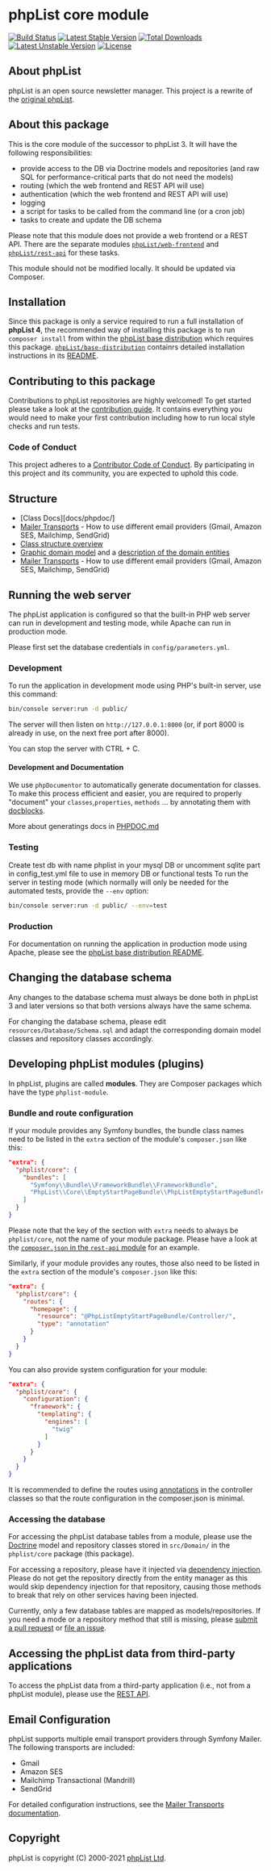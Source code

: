 # phpList core module


[![Build Status](https://github.com/phpList/core/workflows/phpList%20Core%20Build/badge.svg)](https://github.com/phpList/core/actions)
[![Latest Stable Version](https://poser.pugx.org/phplist/core/v/stable.svg)](https://packagist.org/packages/phpList/core)
[![Total Downloads](https://poser.pugx.org/phplist/core/downloads.svg)](https://packagist.org/packages/phpList/core)
[![Latest Unstable Version](https://poser.pugx.org/phplist/core/v/unstable.svg)](https://packagist.org/packages/phpList/core)
[![License](https://poser.pugx.org/phplist/core/license.svg)](https://packagist.org/packages/phpList/core)


## About phpList

phpList is an open source newsletter manager. This project is a rewrite of the
[original phpList](https://github.com/phpList/phplist3).


## About this package

This is the core module of the successor to phpList 3. It will have the
following responsibilities:

* provide access to the DB via Doctrine models and repositories (and raw SQL
  for performance-critical parts that do not need the models)
* routing (which the web frontend and REST API will use)
* authentication (which the web frontend and REST API will use)
* logging
* a script for tasks to be called from the command line (or a cron job)
* tasks to create and update the DB schema

Please note that this module does not provide a web frontend or a REST API.
There are the separate modules [`phpList/web-frontend`](https://github.com/phpList/web-frontend) and [`phpList/rest-api`](https://github.com/phpList/rest-api)
for these tasks.

This module should not be modified locally. It should be updated via Composer.


## Installation

Since this package is only a service required to run a full installation of **phpList 4**, the recommended way of installing this package is to run `composer install` from within the [phpList base distribution](https://github.com/phpList/base-distribution) which requires this package. [`phpList/base-distribution`](https://github.com/phpList/base-distribution) containrs detailed installation instructions in its [README](https://github.com/phpList/base-distribution/blob/master/README.md).


## Contributing to this package

Contributions to phpList repositories are highly welcomed! To get started please take a look at the [contribution guide](.github/CONTRIBUTING.md). It contains everything you would need to make your first contribution including how to run local style checks and run tests.

### Code of Conduct

This project adheres to a [Contributor Code of Conduct](CODE_OF_CONDUCT.md).
By participating in this project and its community, you are expected to uphold
this code.


## Structure

* [Class Docs][docs/phpdoc/]
* [Mailer Transports](docs/mailer-transports.md) - How to use different email providers (Gmail, Amazon SES, Mailchimp, SendGrid)
* [Class structure overview](docs/ClassStructure.md)
* [Graphic domain model](docs/DomainModel/DomainModel.svg) and
  a [description of the domain entities](docs/DomainModel/Entities.md)
* [Mailer Transports](docs/mailer-transports.md) - How to use different email providers (Gmail, Amazon SES, Mailchimp, SendGrid)


## Running the web server

The phpList application is configured so that the built-in PHP web server can
run in development and testing mode, while Apache can run in production mode.

Please first set the database credentials in `config/parameters.yml`.

### Development

To run the application in development mode using PHP's built-in server,
use this command:

```bash
bin/console server:run -d public/
```

The server will then listen on `http://127.0.0.1:8000` (or, if port 8000 is
already in use, on the next free port after 8000).

You can stop the server with CTRL + C.

#### Development and Documentation

We use `phpDocumentor` to automatically generate documentation for classes. To make this process efficient and easier, you are required to properly "document" your  `classes`,`properties`, `methods` ... by annotating them with [docblocks](https://docs.phpdoc.org/latest/guide/guides/docblocks.html).

More about generatings docs in [PHPDOC.md](PHPDOC.md)

### Testing

Create test db with name phplist in your mysql DB or uncomment sqlite part in config_test.yml file to use in memory DB or functional tests
To run the server in testing mode (which normally will only be needed for the
automated tests, provide the `--env` option:

```bash
bin/console server:run -d public/ --env=test
```

### Production

For documentation on running the application in production mode using Apache,
please see the
[phpList base distribution README](https://github.com/phpList/base-distribution).


## Changing the database schema

Any changes to the database schema must always be done both in phpList 3 and
later versions so that both versions always have the same schema.

For changing the database schema, please edit `resources/Database/Schema.sql`
and adapt the corresponding domain model classes and repository classes
accordingly.


## Developing phpList modules (plugins)

In phpList, plugins are called **modules**. They are Composer packages which
have the type `phplist-module`.

### Bundle and route configuration

If your module provides any Symfony bundles, the bundle class names need to be
listed in the `extra` section of the module's `composer.json` like this:

```json
"extra": {
  "phplist/core": {
    "bundles": [
      "Symfony\\Bundle\\FrameworkBundle\\FrameworkBundle",
      "PhpList\\Core\\EmptyStartPageBundle\\PhpListEmptyStartPageBundle"
    ]
  }
}
```

Please note that the key of the section with `extra` needs to always be
`phplist/core`, not the name of your module package. Please have a
look at the
[`composer.json` in the `rest-api` module](https://github.com/phpList/rest-api/blob/master/composer.json)
for an example.

Similarly, if your module provides any routes, those also need to be listed in
the `extra` section of the module's `composer.json` like this:

```json
"extra": {
  "phplist/core": {
    "routes": {
      "homepage": {
        "resource": "@PhpListEmptyStartPageBundle/Controller/",
        "type": "annotation"
      }
    }
  }
}
```

You can also provide system configuration for your module:

```json
"extra": {
  "phplist/core": {
    "configuration": {
      "framework": {
        "templating": {
          "engines": [
            "twig"
          ]
        }
      }
    }
  }
}
```

It is recommended to define the routes using
[annotations](https://symfony.com/doc/current/routing.html#routing-examples)
in the controller classes so that the route configuration in the composer.json
is minimal.

### Accessing the database

For accessing the phpList database tables from a module, please use the
[Doctrine](http://www.doctrine-project.org/) model and repository classes
stored in `src/Domain/` in the `phplist/core` package (this
package).

For accessing a repository, please have it injected via
[dependency injection](https://symfony.com/doc/current/components/dependency_injection.html).
Please do not get the repository directly from the entity manager as this would
skip dependency injection for that repository, causing those methods to break
that rely on other services having been injected.

Currently, only a few database tables are mapped as models/repositories. If you
need a mode or a repository method that still is missing, please
[submit a pull request](https://github.com/phpList/core/pulls) or
[file an issue](https://github.com/phpList/core/issues).


## Accessing the phpList data from third-party applications

To access the phpList data from a third-party application (i.e., not from a
phpList module), please use the
[REST API](https://github.com/phpList/rest-api).


## Email Configuration

phpList supports multiple email transport providers through Symfony Mailer. The following transports are included:

* Gmail
* Amazon SES
* Mailchimp Transactional (Mandrill)
* SendGrid

For detailed configuration instructions, see the [Mailer Transports documentation](docs/mailer-transports.md).

## Copyright

phpList is copyright (C) 2000-2021 [phpList Ltd](https://www.phplist.com/).
